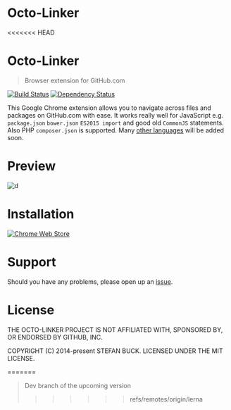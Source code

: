 # Octo-Linker

<<<<<<< HEAD
# Octo-Linker

> Browser extension for GitHub.com

[![Build Status][travis-image]][travis-url] [![Dependency Status][daviddm-url]][daviddm-image]

This Google Chrome extension allows you to navigate across files and packages on GitHub.com with ease. It works really well for JavaScript e.g. `package.json` `bower.json` `ES2015 import` and good old `CommonJS` statements. Also PHP `composer.json` is supported. Many [other languages](https://github.com/octo-linker/chrome-extension/labels/Add%20support) will be added soon.

# Preview

![d](screencast.gif)



# Installation

[![Chrome Web Store][install-image]][webstore-url]



# Support

Should you have any problems, please open up an [issue](https://github.com/octo-linker/chrome-extension/issues).



# License

THE OCTO-LINKER PROJECT IS NOT AFFILIATED WITH, SPONSORED BY, OR ENDORSED BY GITHUB, INC.

COPYRIGHT (C) 2014-present STEFAN BUCK. LICENSED UNDER THE MIT LICENSE.

[webstore-url]: https://chrome.google.com/webstore/detail/octo-linker/jlmafbaeoofdegohdhinkhilhclaklkp
[travis-url]: https://travis-ci.org/octo-linker/chrome-extension
[travis-image]: https://travis-ci.org/octo-linker/chrome-extension.svg?branch=master
[daviddm-url]: https://david-dm.org/octo-linker/chrome-extension.svg?theme=shields.io
[daviddm-image]: https://david-dm.org/octo-linker/chrome-extension
[install-image]: install.png
=======
> Dev branch of the upcoming version
>>>>>>> refs/remotes/origin/lerna

